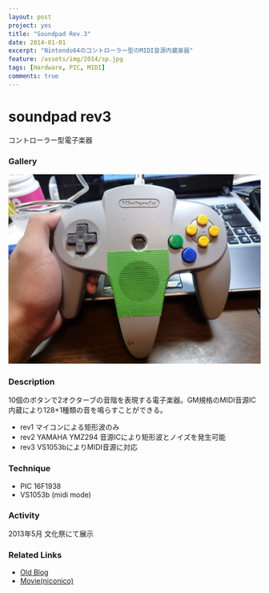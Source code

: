 ```yaml
---
layout: post
project: yes
title: "Soundpad Rev.3"
date: 2014-01-01
excerpt: "Nintendo64のコントローラー型のMIDI音源内蔵楽器"
feature: /assets/img/2014/sp.jpg
tags: [Hardware, PIC, MIDI]
comments: true
---
```


# soundpad rev3

コントローラー型電子楽器

### Gallery

  ![](/assets/img/2014/sp.jpg)

### Description

  10個のボタンで2オクターブの音階を表現する電子楽器。GM規格のMIDI音源IC内蔵により128+1種類の音を鳴らすことができる。

  * rev1
    マイコンによる矩形波のみ
  * rev2
    YAMAHA YMZ294 音源ICにより矩形波とノイズを発生可能
  * rev3
    VS1053bによりMIDI音源に対応

### Technique

  * PIC 16F1938
  * VS1053b (midi mode)

### Activity

  2013年5月 文化祭にて展示

### Related Links

* [Old Blog](http://sparks-row.blogspot.jp/2013/05/nintendo64.html)
* [Movie(niconico)](http://www.nicovideo.jp/watch/sm19783957)